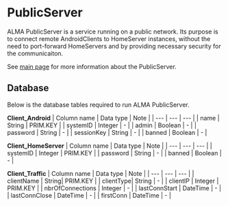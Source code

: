 # PublicServer

ALMA PublicServer is a service running on a public network. Its purpose is to connect remote AndroidClients to HomeServer instances, without the need to port-forward HomeServers and by providing necessary security for the communicaiton. 

See [main page](LINK) for more information about the PublicServer.

## Database
Below is the database tables required to run ALMA PublicServer.

**Client_Android**
| Column name | Data type | Note |
| --- | --- | --- |
| name | String | PRIM.KEY |
| systemID | Integer | - |
| admin | Boolean | - |
| password | String | - |
| sessionKey | String | - |
| banned | Boolean | - |

**Client_HomeServer**
| Column name | Data type | Note |
| --- | --- | --- |
| systemID | Integer | PRIM.KEY |
| password | String | - |
| banned | Boolean | - |

**Client_Traffic**
| Column name | Data type | Note |
| --- | --- | --- |
| clientName | String| PRIM.KEY |
| clientType| String | - |
| clientIP | Integer | PRIM.KEY |
| nbrOfConnections | Integer | - |
| lastConnStart | DateTime | - |
| lastConnClose | DateTime | - |
| firstConn | DateTime | - |



